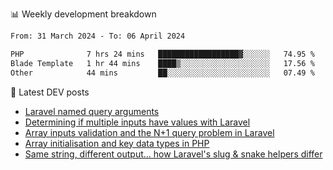📊 Weekly development breakdown
<!--START_SECTION:waka-->

```txt
From: 31 March 2024 - To: 06 April 2024

PHP              7 hrs 24 mins   ██████████████████▓░░░░░░   74.95 %
Blade Template   1 hr 44 mins    ████▒░░░░░░░░░░░░░░░░░░░░   17.56 %
Other            44 mins         ██░░░░░░░░░░░░░░░░░░░░░░░   07.49 %
```

<!--END_SECTION:waka-->

📕 Latest DEV posts
<!-- BLOG-POST-LIST:START -->
- [Laravel named query arguments](https://dev.to/michaelvickersuk/laravel-named-query-arguments-28kd)
- [Determining if multiple inputs have values with Laravel](https://dev.to/michaelvickersuk/determining-if-multiple-inputs-have-values-with-laravel-km6)
- [Array inputs validation and the N+1 query problem in Laravel](https://dev.to/michaelvickersuk/array-inputs-validation-and-the-n1-query-problem-in-laravel-2agb)
- [Array initialisation and key data types in PHP](https://dev.to/michaelvickersuk/array-initialisation-and-key-data-types-in-php-1e5b)
- [Same string, different output... how Laravel&#39;s slug &amp; snake helpers differ](https://dev.to/michaelvickersuk/same-string-different-output-how-laravels-slug-snake-helpers-differ-1ccj)
<!-- BLOG-POST-LIST:END -->
